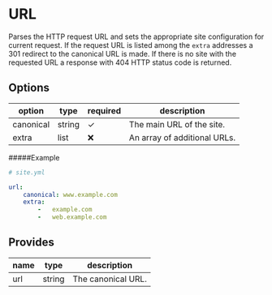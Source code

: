 # URL
Parses the HTTP request URL and sets the appropriate site configuration for current request. If the request URL is listed among the `extra` addresses a 301 redirect to the canonical URL is made. If there is no site with the requested URL a response with 404 HTTP status code is returned.

## Options
option           | type   | required | description
-----------------|--------|----------|------------
canonical        | string | ✓        | The main URL of the site.
extra            | list   | ❌       | An array of additional URLs.

#####Example
```yaml
# site.yml

url:
    canonical: www.example.com
    extra:
        -   example.com
        -   web.example.com
```

## Provides
name | type     | description
-----|----------|------------
url  | string   | The canonical URL. 

